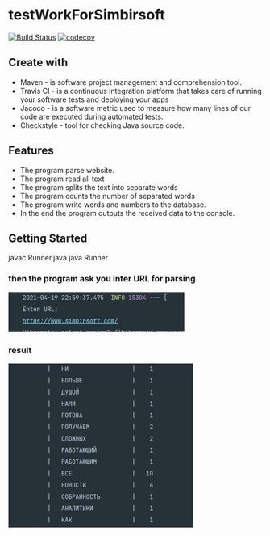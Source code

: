 # testWorkForSimbirsoft

[![Build Status](https://travis-ci.org/Tatiana-N/testWorkForSimbirsoft.svg?branch=master)](https://travis-ci.org/Tatiana-N/testWorkForSimbirsoft)
[![codecov](https://codecov.io/gh/Tatiana-N/testWorkForSimbirsoft/branch/main/graph/badge.svg?token=9VHTOH6W3J)](https://codecov.io/gh/Tatiana-N/testWorkForSimbirsoft)


## Create with
- Maven - is software project management and comprehension tool.
- Travis CI -  is a continuous integration platform that takes care of running your software tests and deploying your apps
- Jacoco - is a software metric used to measure how many lines of our code are executed during automated tests.
- Checkstyle - tool for checking Java source code.

## Features

- The program parse website.
- The program read all text
- The program splits the text into separate words
- The program counts the number of separated words
- The program write words and numbers to the database.
- In the end the program outputs the received data to the console.


## Getting Started
javac Runner.java
java Runner
### then the program ask you inter URL for parsing
![img.png](img.png)
### result
![img_1.png](img_1.png)